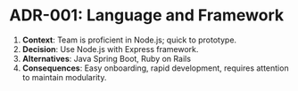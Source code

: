 # ADR-001: Language and Framework
1. **Context**: Team is proficient in Node.js; quick to prototype.
2. **Decision**: Use Node.js with Express framework.
3. **Alternatives**: Java Spring Boot, Ruby on Rails
4. **Consequences**: Easy onboarding, rapid development, requires attention to maintain modularity.
